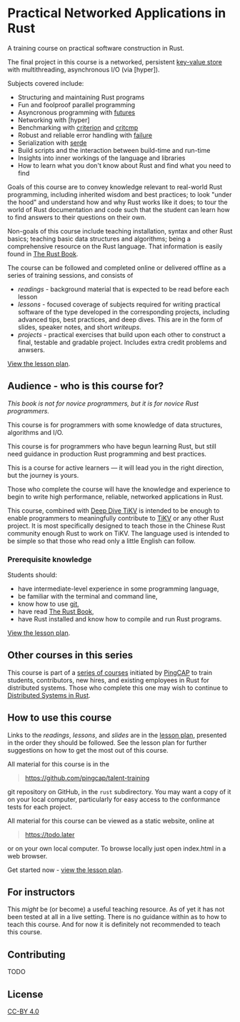# Practical Networked Applications in Rust

A training course on practical software construction in Rust.

The final project in this course is a networked, persistent [key-value store]
with multithreading, asynchronous I/O (via [hyper]).

Subjects covered include:

- Structuring and maintaining Rust programs
- Fun and foolproof parallel programming
- Asyncronous programming with [futures]
- Networking with [hyper]
- Benchmarking with [criterion] and [critcmp]
- Robust and reliable error handling with [failure]
- Serialization with [serde]
- Build scripts and the interaction between build-time and run-time
- Insights into inner workings of the language and libraries
- How to learn what you don't know about Rust and find what you need to find

Goals of this course are to convey knowledge relevant to real-world Rust
programming, including inherited wisdom and best practices; to look "under the
hood" and understand how and why Rust works like it does; to tour the world of
Rust documentation and code such that the student can learn how to find answers
to their questions on their own.

Non-goals of this course include teaching installation, syntax and other Rust
basics; teaching basic data structures and algorithms; being a comprehensive
resource on the Rust language. That information is easily found in [The Rust
Book].

The course can be followed and completed online or delivered offline as a series
of training sessions, and consists of

- _readings_ - background material that is expected to be read before each
  lesson
- _lessons_ - focused coverage of subjects required for writing practical
  software of the type developed in the corresponding projects, including
  advanced tips, best practices, and deep dives. This are in the form of slides,
  speaker notes, and short _writeups_.
- _projects_ - practical exercises that build upon each other to construct a
  final, testable and gradable project. Includes extra credit problems and
  anwsers.

[View the lesson plan][plan].

## Audience - who is this course for?

_This book is not for novice programmers, but it is for novice Rust programmers._

This course is for programmers with some knowledge of data structures,
algorithms and I/O.

This course is for programmers who have begun learning Rust, but still need
guidance in production Rust programming and best practices.

This is a course for active learners &mdash; it will lead you in the right
direction, but the journey is yours.

Those who complete the course will have the knowledge and experience to begin to
write high performance, reliable, networked applications in Rust.

This course, combined with [Deep Dive TiKV] is intended to be enough to enable
programmers to meaningfully contribute to [TiKV] or any other Rust project. It
is most specifically designed to teach those in the Chinese Rust community
enough Rust to work on TiKV. The language used is intended to be simple so that
those who read only a little English can follow.

### Prerequisite knowledge

Students should:

- have intermediate-level experience in some programming language,
- be familiar with the terminal and command line,
- know how to use [git],
- have read [The Rust Book],
- have Rust installed and know how to compile and run Rust programs.

[View the lesson plan][plan].

## Other courses in this series

This course is part of a [series of courses] initiated by [PingCAP] to train
students, contributors, new hires, and existing employees in Rust for
distributed systems. Those who complete this one may wish to continue
to [Distributed Systems in Rust].

## How to use this course

Links to the _readings_, _lessons_, and _slides_ are in the [lesson plan][plan],
presented in the order they should be followed. See the lesson plan for
further suggestions on how to get the most out of this course.

All material for this course is in the

> https://github.com/pingcap/talent-training

git repository on GitHub, in the `rust` subdirectory. You may want a copy of it
on your local computer, particularly for easy access to the conformance tests
for each project.

All material for this course can be viewed as a static website, online at

> https://todo.later

or on your own local computer. To browse locally just open index.html in a web
browser.

Get started now - [view the lesson plan][plan].

## For instructors

This _might_ be (or become) a useful teaching resource. As of yet it has
not been tested at all in a live setting. There is no guidance within
as to how to teach this course. And for now it is definitely not
recommended to teach this course.

## Contributing

TODO

## License

[CC-BY 4.0](https://opendefinition.org/licenses/cc-by/)


<!-- links -->

[key-value store]: todo
[tokio]: todo
[tower]: todo
[GRPC]: todo
[prost]: todo
[tower-grpc]: todo
[LSM-tree]: todo
[futures]: todo
[criterion]: todo
[critcmp]: todo
[failure]: todo
[Deep Dive TiKV]: todo
[TiKV]: todo
[git]: todo
[The Rust Book]: todo
[series of courses]: todo
[PingCAP]: todo
[Distributed Systems in Rust]: todo
[The Rust Book]: https://doc.rust-lang.org/book/
[plan]: plan.md
[serde]: todo
